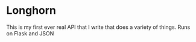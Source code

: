 # Longhorn
This is my first ever real API that I write that does a variety of things. Runs on Flask and JSON
